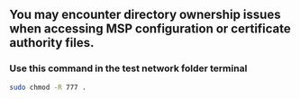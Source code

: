 
__You may encounter directory ownership issues when accessing MSP configuration or certificate authority files.__
---
### Use this command in the test network folder terminal

```bash
sudo chmod -R 777 .
```
